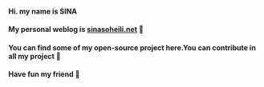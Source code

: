 #### Hi. my name is **SINA** 
#### My personal weblog is [sinasoheili.net](https://www.sinasoheili.net) :slightly_smiling_face:
#### You can find some of my open-source project here.You can contribute in all my project :seedling:
#### Have fun my friend :beers:


<!--
**SINAsoheili/SINAsoheili** is a ✨ _special_ ✨ repository because its `README.md` (this file) appears on your GitHub profile.

Here are some ideas to get you started:

- 🔭 I’m currently working on ...
- 🌱 I’m currently learning ...
- 👯 I’m looking to collaborate on ...
- 🤔 I’m looking for help with ...
- 💬 Ask me about ...
- 📫 How to reach me: ...
- 😄 Pronouns: ...
- ⚡ Fun fact: ...
-->
